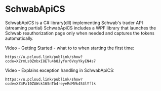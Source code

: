 # SchwabApiCS
SchwabApiCS is a C# library(dll) implementing Schwab's trader API (streaming partial)
SchwabApiCS includes a WPF library that launches the Schwab reauthorization page only when needed and captures the tokens automatically.

Video - Getting Started - what to to when starting the first time: 

    https://u.pcloud.link/publink/show?code=XZrmLs0ZmbxI8ETu4b8Jyfor6VxyYkyEN4s7
    
Video - Explains exception handling in SchwabApiCS: 

    https://u.pcloud.link/publink/show?code=XZ4Pa10ZAWck16SnTb4reyeRdMVk4S4lYflk
